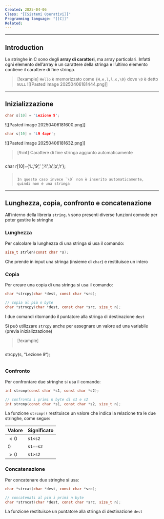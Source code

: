 ```yaml
---
Created: 2025-04-06
Class: "[[Sistemi Operativi]]"
Programming language: "[[C]]"
Related:
---
```

---
## Introduction
Le stringhe in C sono degli **array di caratteri**, ma array particolari.
Infatti ogni elemento dell’array è un carattere della stringa e l’ultimo elemento contiene il carattere di fine stringa.

>[!example]
>`Hello` è memorizzato come `{H,e,l,l,o,\0}` dove `\0` è detto `NULL`
>![[Pasted image 20250406181444.png]]

---
## Inizializzazione

```c
char s[10] = 'Lezione 9';
```
![[Pasted image 20250406181600.png]]

```c
char s[10] = 'L9 4apr';
```
![[Pasted image 20250406181632.png]]

>[!hint] Carattere di fine stringa aggiunto automaticamente
>```c
char r[10]={‘L‘,’9’,’ ’,’4’,’a’,’p’,’r’};
>```
>
>In questo caso invece `\0` non è inserito automaticamente, quindi non è una stringa

---
## Lunghezza, copia, confronto e concatenazione
All’interno della libreria `string.h` sono presenti diverse funzioni comode per poter gestire le stringhe

### Lunghezza
Per calcolare la lunghezza di una stringa si usa il comando:
```c
size_t strlen(const char *s);
```
Che prende in input una stringa (insieme di `char`) e restituisce un intero

### Copia
Per creare una copia di una stringa si usa il comando:
```c
char *strcpy(char *dest, const char *src);

// copia al più n byte
char *strncpy(char *dest, const char *src, size_t n);
```
I due comandi ritornando il puntatore alla stringa di destinazione `dest`

Si può utilizzare `strcpy` anche per assegnare un valore ad una variabile (previa inizializzazione)

>[!example]
>```c
strcpy(s, “Lezione 9“);
>```

### Confronto
Per confrontare due stringhe si usa il comando:
```c
int strcmp(const char *s1, const char *s2);

// confronta i primi n byte di s1 e s2
int strcmp(const char *s1, const char *s2, size_t n);
```
La funzione `strcmp()` restituisce un valore che indica la relazione tra le due stringhe, come segue:

| Valore | Significato |
| ------ | ----------- |
| $<0$   | `s1<s2`     |
| $0$    | `s1==s2`    |
| $>0$   | `s1>s2`     |

### Concatenazione
Per concatenare due stringhe si usa:
```c
char *strcat(char *dest, const char *src);

// concatenati al più i primi n byte
char *strncat(char *dest, const char *src, size_t n);
```
La funzione restituisce un puntatore alla stringa di destinazione `dest`